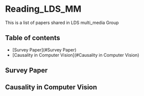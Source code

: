# Reading\_LDS_MM
This is a list of papers shared in LDS multi_media Group
## Table of contents
- [Survey Paper](#Survey Paper)
- [Causality in Computer Vision](#Causality in Computer Vision)

## Survey Paper
## Causality in Computer Vision
